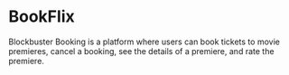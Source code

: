# BookFlix
Blockbuster Booking is a platform where users can book tickets to movie premieres, cancel a booking, see the details of a premiere, and rate the premiere.
